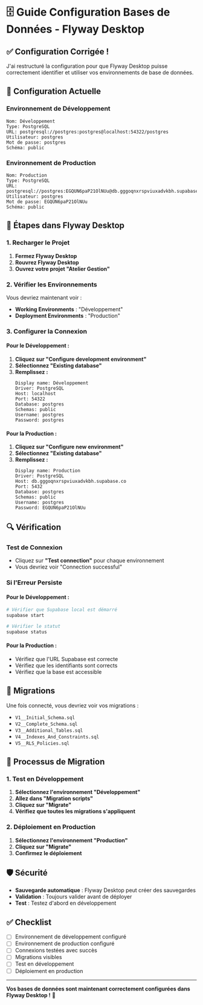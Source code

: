 # 🗄️ Guide Configuration Bases de Données - Flyway Desktop

## ✅ Configuration Corrigée !

J'ai restructuré la configuration pour que Flyway Desktop puisse correctement identifier et utiliser vos environnements de base de données.

## 🔧 Configuration Actuelle

### Environnement de Développement
```
Nom: Développement
Type: PostgreSQL
URL: postgresql://postgres:postgres@localhost:54322/postgres
Utilisateur: postgres
Mot de passe: postgres
Schéma: public
```

### Environnement de Production
```
Nom: Production
Type: PostgreSQL
URL: postgresql://postgres:EGQUN6paP21OlNUu@db.gggoqnxrspviuxadvkbh.supabase.co:5432/postgres
Utilisateur: postgres
Mot de passe: EGQUN6paP21OlNUu
Schéma: public
```

## 🚀 Étapes dans Flyway Desktop

### 1. Recharger le Projet
1. **Fermez Flyway Desktop**
2. **Rouvrez Flyway Desktop**
3. **Ouvrez votre projet "Atelier Gestion"**

### 2. Vérifier les Environnements
Vous devriez maintenant voir :
- **Working Environments** : "Développement"
- **Deployment Environments** : "Production"

### 3. Configurer la Connexion

#### Pour le Développement :
1. **Cliquez sur "Configure development environment"**
2. **Sélectionnez "Existing database"**
3. **Remplissez :**
   ```
   Display name: Développement
   Driver: PostgreSQL
   Host: localhost
   Port: 54322
   Database: postgres
   Schemas: public
   Username: postgres
   Password: postgres
   ```

#### Pour la Production :
1. **Cliquez sur "Configure new environment"**
2. **Sélectionnez "Existing database"**
3. **Remplissez :**
   ```
   Display name: Production
   Driver: PostgreSQL
   Host: db.gggoqnxrspviuxadvkbh.supabase.co
   Port: 5432
   Database: postgres
   Schemas: public
   Username: postgres
   Password: EGQUN6paP21OlNUu
   ```

## 🔍 Vérification

### Test de Connexion
- Cliquez sur **"Test connection"** pour chaque environnement
- Vous devriez voir "Connection successful"

### Si l'Erreur Persiste

#### Pour le Développement :
```bash
# Vérifier que Supabase local est démarré
supabase start

# Vérifier le statut
supabase status
```

#### Pour la Production :
- Vérifiez que l'URL Supabase est correcte
- Vérifiez que les identifiants sont corrects
- Vérifiez que la base est accessible

## 📁 Migrations

Une fois connecté, vous devriez voir vos migrations :
- `V1__Initial_Schema.sql`
- `V2__Complete_Schema.sql`
- `V3__Additional_Tables.sql`
- `V4__Indexes_And_Constraints.sql`
- `V5__RLS_Policies.sql`

## 🚀 Processus de Migration

### 1. Test en Développement
1. **Sélectionnez l'environnement "Développement"**
2. **Allez dans "Migration scripts"**
3. **Cliquez sur "Migrate"**
4. **Vérifiez que toutes les migrations s'appliquent**

### 2. Déploiement en Production
1. **Sélectionnez l'environnement "Production"**
2. **Cliquez sur "Migrate"**
3. **Confirmez le déploiement**

## 🛡️ Sécurité

- **Sauvegarde automatique** : Flyway Desktop peut créer des sauvegardes
- **Validation** : Toujours valider avant de déployer
- **Test** : Testez d'abord en développement

## ✅ Checklist

- [ ] Environnement de développement configuré
- [ ] Environnement de production configuré
- [ ] Connexions testées avec succès
- [ ] Migrations visibles
- [ ] Test en développement
- [ ] Déploiement en production

---

**Vos bases de données sont maintenant correctement configurées dans Flyway Desktop !** 🎉
